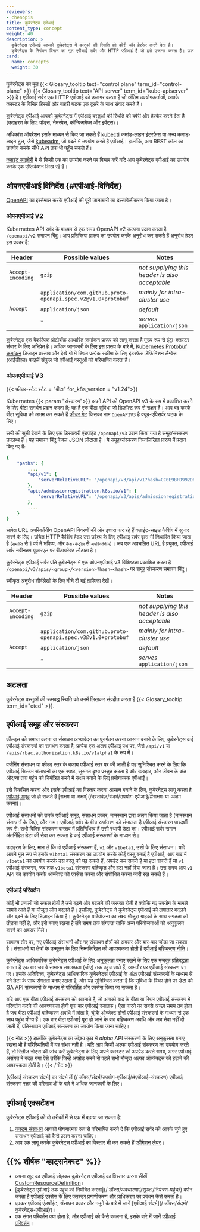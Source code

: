 ```yaml
---
reviewers:
- chenopis
title: कुबेरनेट्स एपीआई
content_type: concept
weight: 40
description: >
  कुबेरनेट्स एपीआई आपको कुबेरनेट्स में वस्तुओं की स्थिति को क्वेरी और हेरफेर करने देता है।
  कुबेरनेट्स के नियंत्रण विमान का मूल एपीआई सर्वर और HTTP एपीआई है जो इसे उजागर करता है। उपयोगकर्ता, आपके क्लस्टर के विभिन्न भाग और बाहरी घटक सभी एपीआई सर्वर के माध्यम से एक दूसरे के साथ संवाद करते हैं।
card:
  name: concepts
  weight: 30
---
```


<!-- overview -->

कुबेरनेट्स का मूल {{< Glosary_tooltip text="control plane" term_id="control-plane" >}}
{{< Glosary_tooltip text="API server" term_id="kube-apiserver" >}} है। एपीआई सर्वर
एक HTTP एपीआई को उजागर करता है जो अंतिम उपयोगकर्ताओं, आपके क्लस्टर के विभिन्न हिस्सों और
बाहरी घटक एक दूसरे के साथ संवाद करते हैं।

कुबेरनेट्स एपीआई आपको कुबेरनेट्स में एपीआई वस्तुओं की स्थिति को क्वेरी और हेरफेर करने देता है
(उदाहरण के लिए: पॉड्स, नेमस्पेस, कॉन्फिगमैप्स और इवेंट्स)।

अधिकांश ऑपरेशन इसके माध्यम से किए जा सकते हैं
[kubectl](/docs/reference/kubectl/) कमांड-लाइन इंटरफ़ेस या अन्य
कमांड-लाइन टूल, जैसे
[kubeadm](/docs/reference/setup-tools/kubeadm/), जो बदले में उपयोग करते हैं
एपीआई। हालाँकि, आप REST कॉल का उपयोग करके सीधे API तक भी पहुँच सकते हैं।

[क्लाइंट लाइब्रेरी](/डॉक्स/संदर्भ/उपयोग-एपीआई/क्लाइंट-लाइब्रेरी/) में से किसी एक का उपयोग करने पर विचार करें
यदि आप कुबेरनेट्स एपीआई का उपयोग करके एक एप्लिकेशन लिख रहे हैं।

<!-- body -->


## ओपनएपीआई विनिर्देश {#एपीआई-विनिर्देश}

[OpenAPI](https://www.openapis.org/) का इस्तेमाल करके एपीआई की पूरी जानकारी का दस्तावेज़ीकरण किया जाता है।

### ओपनएपीआई V2

Kubernetes API सर्वर के माध्यम से एक समग्र OpenAPI v2 कल्पना प्रदान करता है
`/openapi/v2` समापन बिंदु। आप प्रतिक्रिया प्रारूप का उपयोग करके अनुरोध कर सकते हैं
अनुरोध हेडर इस प्रकार है:

<table>
  <caption style="display:none">Valid request header values for OpenAPI v2 queries</caption>
  <thead>
     <tr>
        <th>Header</th>
        <th style="min-width: 50%;">Possible values</th>
        <th>Notes</th>
     </tr>
  </thead>
  <tbody>
     <tr>
        <td><code>Accept-Encoding</code></td>
        <td><code>gzip</code></td>
        <td><em>not supplying this header is also acceptable</em></td>
     </tr>
     <tr>
        <td rowspan="3"><code>Accept</code></td>
        <td><code>application/com.github.proto-openapi.spec.v2@v1.0+protobuf</code></td>
        <td><em>mainly for intra-cluster use</em></td>
     </tr>
     <tr>
        <td><code>application/json</code></td>
        <td><em>default</em></td>
     </tr>
     <tr>
        <td><code>*</code></td>
        <td><em>serves </em><code>application/json</code></td>
     </tr>
  </tbody>
</table>

कुबेरनेट्स एक वैकल्पिक प्रोटोबॉफ़ आधारित क्रमांकन प्रारूप को लागू करता है
मुख्य रूप से इंट्रा-क्लस्टर संचार के लिए अभिप्रेत है। अधिक जानकारी के लिए
इस प्रारूप के बारे में, [Kubernetes Protobuf क्रमांकन](https://git.k8s.io/design-proposals-archive/api-machinery/protobuf.md) डिज़ाइन प्रस्ताव और देखें
गो में स्थित प्रत्येक स्कीमा के लिए इंटरफेस डेफिनिशन लैंग्वेज (आईडीएल) फाइलें
संकुल जो एपीआई वस्तुओं को परिभाषित करता है।

### ओपनएपीआई V3

{{< फीचर-स्टेट स्टेट = "बीटा" for_k8s_version = "v1.24">}}

Kubernetes {{< param "संस्करण">}} अपने API को OpenAPI v3 के रूप में प्रकाशित करने के लिए बीटा समर्थन प्रदान करता है; यह है एक
बीटा सुविधा जो डिफ़ॉल्ट रूप से सक्षम है।
आप बंद करके बीटा सुविधा को अक्षम कर सकते हैं
[फीचर गेट](/डॉक्स/संदर्भ/कमांड-लाइन-टूल्स-रेफरेंस/फीचर-गेट्स/) जिसका नाम `OpenAPIV3` है
क्यूब-एपिसर्वर घटक के लिए।

सभी की सूची देखने के लिए एक डिस्कवरी एंडपॉइंट `/openapi/v3` प्रदान किया गया है
समूह/संस्करण उपलब्ध हैं। यह समापन बिंदु केवल JSON लौटाता है। ये समूह/संस्करण
निम्नलिखित प्रारूप में प्रदान किए गए हैं:

```yaml
{
    "paths": {
        ...,
        "api/v1": {
            "serverRelativeURL": "/openapi/v3/api/v1?hash=CC0E9BFD992D8C59AEC98A1E2336F899E8318D3CF4C68944C3DEC640AF5AB52D864AC50DAA8D145B3494F75FA3CFF939FCBDDA431DAD3CA79738B297795818CF"
        },
        "apis/admissionregistration.k8s.io/v1": {
            "serverRelativeURL": "/openapi/v3/apis/admissionregistration.k8s.io/v1?hash=E19CC93A116982CE5422FC42B590A8AFAD92CDE9AE4D59B5CAAD568F083AD07946E6CB5817531680BCE6E215C16973CD39003B0425F3477CFD854E89A9DB6597"
        },
        ....
    }
}
```

<!-- संपादकों के लिए: सिंटैक्स हाइलाइट त्रुटि को रोकने के लिए जानबूझकर यहां json के बजाय yaml का उपयोग करें। -->

सापेक्ष URL अपरिवर्तनीय OpenAPI विवरणों की ओर इशारा कर रहे हैं
क्लाइंट-साइड कैशिंग में सुधार करने के लिए। उचित HTTP कैशिंग हेडर
उस उद्देश्य के लिए एपीआई सर्वर द्वारा भी निर्धारित किया जाता है (`समाप्ति` से 1 वर्ष में
भविष्य, और `कैश-कंट्रोल` से `अपरिवर्तनीय`)। जब एक अप्रचलित URL है
प्रयुक्त, एपीआई सर्वर नवीनतम यूआरएल पर रीडायरेक्ट लौटाता है।

कुबेरनेट्स एपीआई सर्वर प्रति कुबेरनेट्स में एक ओपनएपीआई v3 विशिष्टता प्रकाशित करता है
`/openapi/v3/apis/<group>/<version>?hash=<hash>` पर समूह संस्करण
समापन बिंदु।

स्वीकृत अनुरोध शीर्षलेखों के लिए नीचे दी गई तालिका देखें।

<table>
  <caption style="display:none">Valid request header values for OpenAPI v3 queries</caption>
  <thead>
     <tr>
        <th>Header</th>
        <th style="min-width: 50%;">Possible values</th>
        <th>Notes</th>
     </tr>
  </thead>
  <tbody>
     <tr>
        <td><code>Accept-Encoding</code></td>
        <td><code>gzip</code></td>
        <td><em>not supplying this header is also acceptable</em></td>
     </tr>
     <tr>
        <td rowspan="3"><code>Accept</code></td>
        <td><code>application/com.github.proto-openapi.spec.v3@v1.0+protobuf</code></td>
        <td><em>mainly for intra-cluster use</em></td>
     </tr>
     <tr>
        <td><code>application/json</code></td>
        <td><em>default</em></td>
     </tr>
     <tr>
        <td><code>*</code></td>
        <td><em>serves </em><code>application/json</code></td>
     </tr>
  </tbody>
</table>

## अटलता

कुबेरनेट्स वस्तुओं की क्रमबद्ध स्थिति को उनमें लिखकर संग्रहीत करता है
{{< Glosary_tooltip term_id="etcd" >}}.

## एपीआई समूह और संस्करण

फ़ील्ड्स को समाप्त करना या संसाधन अभ्यावेदन का पुनर्गठन करना आसान बनाने के लिए,
कुबेरनेट्स कई एपीआई संस्करणों का समर्थन करता है, प्रत्येक एक अलग एपीआई पथ पर, जैसे
`/api/v1` या `/apis/rbac.authorization.k8s.io/v1alpha1` के रूप में।

वर्जनिंग संसाधन या फील्ड स्तर के बजाय एपीआई स्तर पर की जाती है
यह सुनिश्चित करने के लिए कि एपीआई सिस्टम संसाधनों का एक स्पष्ट, सुसंगत दृश्य प्रस्तुत करता है
और व्यवहार, और जीवन के अंत और/या तक पहुंच को नियंत्रित करने में सक्षम बनाने के लिए
प्रयोगात्मक एपीआई।

इसे विकसित करना और इसके एपीआई का विस्तार करना आसान बनाने के लिए, कुबेरनेट्स लागू करता है
[एपीआई समूह](/दस्तावेज़/संदर्भ/उपयोग-एपीआई/#एपीआई-समूह) जो हो सकते हैं
[सक्षम या अक्षम](/दस्तावेज़/संदर्भ/उपयोग-एपीआई/#सक्षम-या-अक्षम करना)।

एपीआई संसाधनों को उनके एपीआई समूह, संसाधन प्रकार, नामस्थान द्वारा अलग किया जाता है
(नामस्थान संसाधनों के लिए), और नाम। एपीआई सर्वर के बीच रूपांतरण को संभालता है
एपीआई संस्करण पारदर्शी रूप से: सभी विभिन्न संस्करण वास्तव में प्रतिनिधित्व हैं
उसी स्थायी डेटा का। एपीआई सर्वर समान अंतर्निहित डेटा की सेवा कर सकता है
कई एपीआई संस्करणों के माध्यम से।

उदाहरण के लिए, मान लें कि दो एपीआई संस्करण हैं, `v1` और `v1beta1`, उसी के लिए
संसाधन। यदि आपने मूल रूप से इसके `v1beta1` संस्करण का उपयोग करके कोई वस्तु बनाई है
एपीआई, आप बाद में `v1beta1` का उपयोग करके उस वस्तु को पढ़ सकते हैं, अपडेट कर सकते हैं या हटा सकते हैं
या `v1` एपीआई संस्करण, जब तक `v1beta1` संस्करण बहिष्कृत और हटा नहीं दिया जाता है।
उस समय आप `v1` API का उपयोग करके ऑब्जेक्ट को एक्सेस करना और संशोधित करना जारी रख सकते हैं।

### एपीआई परिवर्तन

कोई भी प्रणाली जो सफल होती है उसे बढ़ने और बदलने की जरूरत होती है क्योंकि नए उपयोग के मामले सामने आते हैं या मौजूदा लोग बदलते हैं।
इसलिए, कुबेरनेट्स ने कुबेरनेट्स एपीआई को लगातार बदलने और बढ़ने के लिए डिज़ाइन किया है।
कुबेरनेट्स परियोजना का लक्ष्य मौजूदा ग्राहकों के साथ संगतता को तोड़ना नहीं है, और इसे बनाए रखना है
लंबे समय तक संगतता ताकि अन्य परियोजनाओं को अनुकूलन करने का अवसर मिले।

सामान्य तौर पर, नए एपीआई संसाधनों और नए संसाधन क्षेत्रों को अक्सर और बार-बार जोड़ा जा सकता है।
संसाधनों या क्षेत्रों के उन्मूलन के लिए निम्नलिखित की आवश्यकता होती है
[एपीआई बहिष्करण नीति](/दस्तावेज़/संदर्भ/उपयोग-एपीआई/ह्रास-नीति/)।

कुबेरनेट्स आधिकारिक कुबेरनेट्स एपीआई के लिए अनुकूलता बनाए रखने के लिए एक मजबूत प्रतिबद्धता बनाता है
एक बार जब वे सामान्य उपलब्धता (जीए) तक पहुंच जाते हैं, आमतौर पर एपीआई संस्करण `v1` पर। इसके अतिरिक्त,
कुबेरनेट्स आधिकारिक कुबेरनेट्स एपीआई के _बीटा_ एपीआई संस्करणों के माध्यम से बने डेटा के साथ संगतता बनाए रखता है,
और यह सुनिश्चित करता है कि सुविधा के स्थिर होने पर डेटा को GA API संस्करणों के माध्यम से परिवर्तित और एक्सेस किया जा सकता है।

यदि आप एक बीटा एपीआई संस्करण को अपनाते हैं, तो आपको बाद के बीटा या स्थिर एपीआई संस्करण में परिवर्तन करने की आवश्यकता होगी
एक बार एपीआई स्नातक। ऐसा करने का सबसे अच्छा समय तब होता है जब बीटा एपीआई बहिष्करण अवधि में होता है,
चूंकि ऑब्जेक्ट दोनों एपीआई संस्करणों के माध्यम से एक साथ पहुंच योग्य हैं। एक बार बीटा एपीआई पूरा हो जाने के बाद
बहिष्करण अवधि और अब सेवा नहीं दी जाती है, प्रतिस्थापन एपीआई संस्करण का उपयोग किया जाना चाहिए।

{{< नोट >}}
हालाँकि कुबेरनेट्स का उद्देश्य कुछ में _alpha_ API संस्करणों के लिए अनुकूलता बनाए रखना भी है
परिस्थितियों में यह संभव नहीं है। यदि आप किसी अल्फा एपीआई संस्करण का उपयोग करते हैं, तो रिलीज नोट्स की जांच करें
कुबेरनेट्स के लिए अपने क्लस्टर को अपग्रेड करते समय, अगर एपीआई असंगत में बदल गया
ऐसे तरीके जिन्हें अपग्रेड करने से पहले सभी मौजूदा अल्फा ऑब्जेक्ट्स को हटाने की आवश्यकता होती है।
{{< /नोट >}}

[एपीआई संस्करण संदर्भ] का संदर्भ लें (/ डॉक्स/संदर्भ/उपयोग-एपीआई/#एपीआई-संस्करण)
एपीआई संस्करण स्तर की परिभाषाओं के बारे में अधिक जानकारी के लिए।

## एपीआई एक्सटेंशन

कुबेरनेट्स एपीआई को दो तरीकों में से एक में बढ़ाया जा सकता है:

1. [कस्टम संसाधन](/दस्तावेज़/अवधारणाएं/विस्तार-कुबेरनेट्स/एपीआई-एक्सटेंशन/कस्टम-संसाधन/)
   आपको घोषणात्मक रूप से परिभाषित करने दें कि एपीआई सर्वर को आपके चुने हुए संसाधन एपीआई को कैसे प्रदान करना चाहिए।
1. आप एक लागू करके कुबेरनेट्स एपीआई का विस्तार भी कर सकते हैं
   [एग्रीगेशन लेयर](/डॉक्स/कॉन्सेप्ट्स/एक्सटेंड-कुबेरनेट्स/एपीआई-एक्सटेंशन/एपिसर्वर-एग्रीगेशन/)।

## {{% शीर्षक "व्हाट्सनेक्स्ट" %}}

- अपना खुद का एपीआई जोड़कर कुबेरनेट्स एपीआई का विस्तार करना सीखें
  [CustomResourceDefinition](/दस्तावेज़/कार्य/विस्तार-कुबेरनेट्स/कस्टम-संसाधन/कस्टम-संसाधन-परिभाषा/)।
- [कुबेरनेट्स एपीआई तक पहुंच को नियंत्रित करना](/ डॉक्स/अवधारणाएं/सुरक्षा/नियंत्रण-पहुंच/) वर्णन करता है
  एपीआई एक्सेस के लिए क्लस्टर प्रमाणीकरण और प्राधिकरण का प्रबंधन कैसे करता है।
- पढ़कर एपीआई एंडपॉइंट, संसाधन प्रकार और नमूने के बारे में जानें
  [एपीआई संदर्भ](/ डॉक्स/संदर्भ/कुबेरनेट्स-एपीआई/)।
- एक संगत परिवर्तन क्या होता है, और एपीआई को कैसे बदलना है, इसके बारे में जानें
  [एपीआई परिवर्तन](https://git.k8s.io/community/contributors/devel/sig-architecture/api_changes.md#readme)।

  